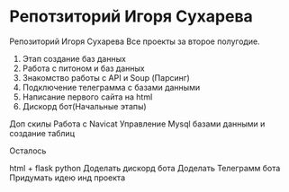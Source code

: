 # Репотзиторий Игоря Сухарева


Репозиторий Игоря Сухарева
Все проекты за второе полугодие.

1. Этап создание баз данных
2. Работа с питоном и баз данных
3. Знакомство работы с API и Soup (Парсинг)
4. Подключение телеграмма с базами данными
5. Написание первого сайта на html
6. Дискорд бот(Начальные этапы)

Доп скилы
Работа с Navicat Управление Mysql базами данными и создание таблиц

Осталось

html  + flask python 
Доделать дискорд бота 
Доделать Телеграмм бота
Придумать идею инд проекта

 
